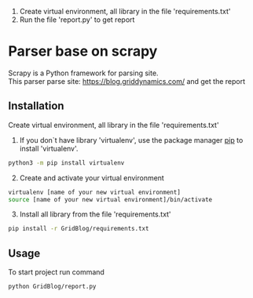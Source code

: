 1) Create virtual environment, all library in the file 'requirements.txt'
2) Run the file 'report.py' to get report

# Parser base on scrapy

Scrapy is a Python framework for parsing site.\
This parser parse site: https://blog.griddynamics.com/ and get the report

## Installation

Create virtual environment, all library in the file 'requirements.txt'

1) If you don`t have library 'virtualenv', use the package manager [pip](https://pip.pypa.io/en/stable/) to install
   'virtualenv'.
```bash
python3 -m pip install virtualenv
```
2) Create and activate your virtual environment
```bash
virtualenv [name of your new virtual environment]
source [name of your new virtual environment]/bin/activate
```
3) Install all library from the file 'requirements.txt'
```bash
pip install -r GridBlog/requirements.txt
```
## Usage
To start project run command
```bash
python GridBlog/report.py
```
